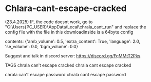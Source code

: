 # Chlara-cant-escape-cracked



(23.4.2025)
IF, the code doesnt work, go to "C:\Users\{PC_USER}\AppData\Local\chrala_cant_run" and replace the config file with the file in this downloadinside is a 64byte config

contents:
{'amb_volume': 0.5, 'extra_content': True, 'language': 2.0, 'se_volume': 0.0, 'bgm_volume': 0.0}


Suggest and talk in discord server:
https://discord.gg/FqMMtT2Pks





TAGS
chrala can't escape cracked
chrala cant escape cracked

chrala can't escape password
chrala cant escape password
